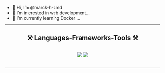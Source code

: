 - 👋 Hi, I’m @marck-h-cmd
- 👀 I’m interested in web development...
- 🌱 I’m currently learning Docker ...

 <hr/>
 
<h2 align="center">⚒️ Languages-Frameworks-Tools ⚒️</h2>
<br/>
<div align="center">
    <img src="https://skillicons.dev/icons?i=html,css,github,figma,tailwind,git,r" />
    <img src="https://skillicons.dev/icons?i=nodejs,python,javascript,mongodb,java,mysql" /><br>
</div>

<br/>
<hr/>

<!---
marck-h-cmd/marck-h-cmd is a ✨ special ✨ repository because its `README.md` (this file) appears on your GitHub profile.
You can click the Preview link to take a look at your changes.
--->
